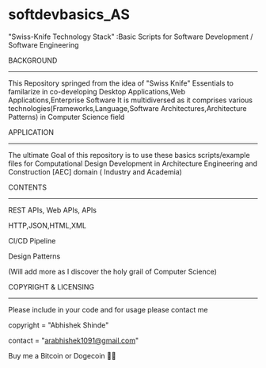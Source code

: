# softdevbasics_AS
"Swiss-Knife Technology Stack" :Basic Scripts for Software Development / Software Engineering

BACKGROUND
**********

This Repository springed from the idea of "Swiss Knife" Essentials to familarize in co-developing Desktop Applications,Web Applications,Enterprise Software 
It is multidiversed as it comprises various technologies(Frameworks,Language,Software Architectures,Architecture Patterns) in Computer Science field

APPLICATION
**********

The ultimate Goal of this repository is to use these basics scripts/example files for Computational Design Development in Architecture
Engineering and Construction [AEC] domain ( Industry and Academia)

CONTENTS
*********

REST APIs, Web APIs, APIs

HTTP,JSON,HTML,XML

CI/CD Pipeline

Design Patterns

(Will add more as I discover the holy grail of Computer Science)

COPYRIGHT & LICENSING
**********************

Please include in your code and for usage please contact me

copyright = "Abhishek Shinde"

contact = "arabhishek1091@gmail.com"

Buy me a Bitcoin or Dogecoin 🧘‍♂️ 
